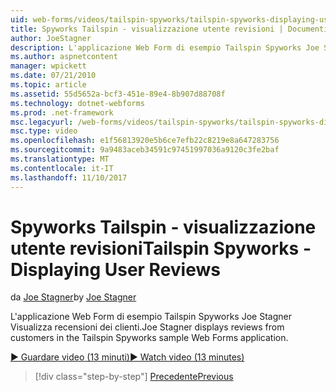 ```yaml
---
uid: web-forms/videos/tailspin-spyworks/tailspin-spyworks-displaying-user-reviews
title: Spyworks Tailspin - visualizzazione utente revisioni | Documenti Microsoft
author: JoeStagner
description: L'applicazione Web Form di esempio Tailspin Spyworks Joe Stagner Visualizza recensioni dei clienti.
ms.author: aspnetcontent
manager: wpickett
ms.date: 07/21/2010
ms.topic: article
ms.assetid: 55d5652a-bcf3-451e-89e4-8b907d88708f
ms.technology: dotnet-webforms
ms.prod: .net-framework
msc.legacyurl: /web-forms/videos/tailspin-spyworks/tailspin-spyworks-displaying-user-reviews
msc.type: video
ms.openlocfilehash: e1f56813920e5b6ce7efb22c8219e8a647283756
ms.sourcegitcommit: 9a9483aceb34591c97451997036a9120c3fe2baf
ms.translationtype: MT
ms.contentlocale: it-IT
ms.lasthandoff: 11/10/2017
---
```

<a name="tailspin-spyworks---displaying-user-reviews"></a><span data-ttu-id="f2b23-103">Spyworks Tailspin - visualizzazione utente revisioni</span><span class="sxs-lookup"><span data-stu-id="f2b23-103">Tailspin Spyworks - Displaying User Reviews</span></span>
====================
<span data-ttu-id="f2b23-104">da [Joe Stagner](https://github.com/JoeStagner)</span><span class="sxs-lookup"><span data-stu-id="f2b23-104">by [Joe Stagner](https://github.com/JoeStagner)</span></span>

<span data-ttu-id="f2b23-105">L'applicazione Web Form di esempio Tailspin Spyworks Joe Stagner Visualizza recensioni dei clienti.</span><span class="sxs-lookup"><span data-stu-id="f2b23-105">Joe Stagner displays reviews from customers in the Tailspin Spyworks sample Web Forms application.</span></span>

[<span data-ttu-id="f2b23-106">&#9654; Guardare video (13 minuti)</span><span class="sxs-lookup"><span data-stu-id="f2b23-106">&#9654; Watch video (13 minutes)</span></span>](https://channel9.msdn.com/Blogs/ASP-NET-Site-Videos/tailspin-spyworks-displaying-user-reviews)

>[!div class="step-by-step"]
[<span data-ttu-id="f2b23-107">Precedente</span><span class="sxs-lookup"><span data-stu-id="f2b23-107">Previous</span></span>](tailspin-spyworks-adding-user-product-reviews.md)
